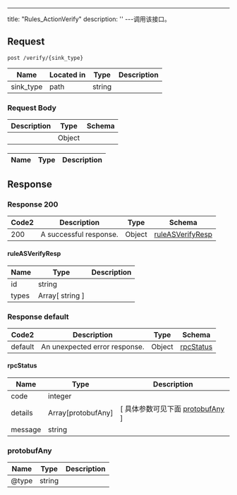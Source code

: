 ---
title: "Rules_ActionVerify"
description: ''
---调用该接口。



## Request


```
post /verify/{sink_type}
```

| Name | Located in | Type | Description | 
| ---- | ---------- | ----------- | ----------- | 
| sink_type | path | string |  |  

### Request Body 
| Description | Type | Schema |
| ----------- | ------ | ------ |
|  | Object | [](#) |

#### 

| Name | Type | Description | 
| ---- | ---- | ----------- |  



## Response

### Response  200 
| Code2 | Description | Type | Schema |
| ---- | ----------- | ------ | ------ |
| 200 | A successful response. | Object | [ruleASVerifyResp](#ruleASVerifyResp) |

#### ruleASVerifyResp

| Name | Type | Description | 
| ---- | ---- | ----------- |     
| id | string |  |         
| types | Array[ string ] |  |    



### Response  default 
| Code2 | Description | Type | Schema |
| ---- | ----------- | ------ | ------ |
| default | An unexpected error response. | Object | [rpcStatus](#rpcStatus) |

#### rpcStatus

| Name | Type | Description | 
| ---- | ---- | ----------- |     
| code | integer |  |          
| details | Array[protobufAny] |  [ 具体参数可见下面 [protobufAny](#protobufAny) ] |       
| message | string |  |   

### protobufAny
| Name | Type | Description | 
| ---- | ---- | ----------- |     
| @type | string |  |   



